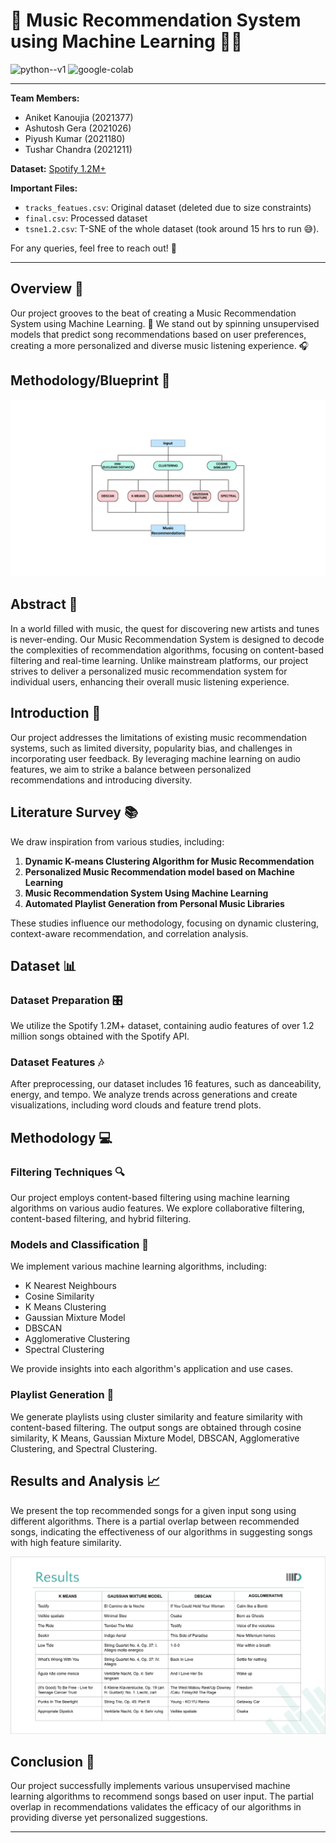 # 🎵 Music Recommendation System using Machine Learning 🤖🎶

<img width="40" height="40" src="https://img.icons8.com/color/48/python--v1.png" alt="python--v1"/> <img width="40" height="40" src="https://img.icons8.com/color/48/google-colab.png" alt="google-colab"/>

---------------------------------------------------------------------------------------------------------------------------------------------------------------------------------
**Team Members:**
- Aniket Kanoujia (2021377)
- Ashutosh Gera (2021026)
- Piyush Kumar (2021180)
- Tushar Chandra (2021211)

**Dataset:** [Spotify 1.2M+](https://www.kaggle.com/datasets/rodolfofigueroa/spotify-12m-songs)

**Important Files:**
- `tracks_featues.csv`: Original dataset (deleted due to size constraints)
- `final.csv`: Processed dataset
- `tsne1.2.csv`: T-SNE of the whole dataset (took around 15 hrs to run 😅).

For any queries, feel free to reach out! 🚀

---------------------------------------------------------------------------------------------------------------------------------------------------------------------------------

## Overview 🎉

Our project grooves to the beat of creating a Music Recommendation System using Machine Learning. 🕺 We stand out by spinning unsupervised models that predict song recommendations based on user preferences, creating a more personalized and diverse music listening experience. 🎧

## Methodology/Blueprint 🚀

![Blueprint](Asstes/Methodology.png)

## Abstract 📝

In a world filled with music, the quest for discovering new artists and tunes is never-ending. Our Music Recommendation System is designed to decode the complexities of recommendation algorithms, focusing on content-based filtering and real-time learning. Unlike mainstream platforms, our project strives to deliver a personalized music recommendation system for individual users, enhancing their overall music listening experience.

## Introduction 🎤

Our project addresses the limitations of existing music recommendation systems, such as limited diversity, popularity bias, and challenges in incorporating user feedback. By leveraging machine learning on audio features, we aim to strike a balance between personalized recommendations and introducing diversity.

## Literature Survey 📚

We draw inspiration from various studies, including:

1. **Dynamic K-means Clustering Algorithm for Music Recommendation**
2. **Personalized Music Recommendation model based on Machine Learning**
3. **Music Recommendation System Using Machine Learning**
4. **Automated Playlist Generation from Personal Music Libraries**

These studies influence our methodology, focusing on dynamic clustering, context-aware recommendation, and correlation analysis.

## Dataset 📊

### Dataset Preparation 🎛️

We utilize the Spotify 1.2M+ dataset, containing audio features of over 1.2 million songs obtained with the Spotify API.

### Dataset Features 🎶

After preprocessing, our dataset includes 16 features, such as danceability, energy, and tempo. We analyze trends across generations and create visualizations, including word clouds and feature trend plots.

## Methodology 💻

### Filtering Techniques 🔍

Our project employs content-based filtering using machine learning algorithms on various audio features. We explore collaborative filtering, content-based filtering, and hybrid filtering.

### Models and Classification 🤖

We implement various machine learning algorithms, including:
- K Nearest Neighbours
- Cosine Similarity
- K Means Clustering
- Gaussian Mixture Model
- DBSCAN
- Agglomerative Clustering
- Spectral Clustering

We provide insights into each algorithm's application and use cases.

### Playlist Generation 🎼

We generate playlists using cluster similarity and feature similarity with content-based filtering. The output songs are obtained through cosine similarity, K Means, Gaussian Mixture Model, DBSCAN, Agglomerative Clustering, and Spectral Clustering.

## Results and Analysis 📈

We present the top recommended songs for a given input song using different algorithms. There is a partial overlap between recommended songs, indicating the effectiveness of our algorithms in suggesting songs with high feature similarity.

![Results](Asstes/Results.png)

## Conclusion 🎉

Our project successfully implements various unsupervised machine learning algorithms to recommend songs based on user input. The partial overlap in recommendations validates the efficacy of our algorithms in providing diverse yet personalized suggestions.

---------------------------------------------------------------------------------------------------------------------------------------------------------------------------------